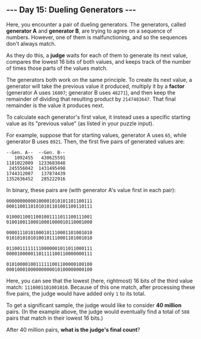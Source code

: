 ## --- Day 15: Dueling Generators ---
Here, you encounter a pair of dueling generators<!--- I guess they *are* a little banjo-shaped. Why do you ask? -->. The generators, called **generator A** and **generator B**, are trying to agree on a sequence of numbers. However, one of them is malfunctioning, and so the sequences don't always match.
 
As they do this, a **judge** waits for each of them to generate its next value, compares the lowest 16 bits of both values, and keeps track of the number of times those parts of the values match.
 
The generators both work on the same principle. To create its next value, a generator will take the previous value it produced, multiply it by a **factor** (generator A uses `16807`; generator B uses `48271`), and then keep the remainder of dividing that resulting product by `2147483647`. That final remainder is the value it produces next.
 
To calculate each generator's first value, it instead uses a specific starting value as its "previous value" (as listed in your puzzle input).
 
For example, suppose that for starting values, generator A uses `65`, while generator B uses `8921`. Then, the first five pairs of generated values are:
 

```
--Gen. A--  --Gen. B--
   1092455   430625591
1181022009  1233683848
 245556042  1431495498
1744312007   137874439
1352636452   285222916
```

 
In binary, these pairs are (with generator A's value first in each pair):
 

```
00000000000100001010101101100111
00011001101010101101001100110111

01000110011001001111011100111001
01001001100010001000010110001000

00001110101000101110001101001010
01010101010100101110001101001010

01100111111110000001011011000111
00001000001101111100110000000111

01010000100111111001100000100100
00010001000000000010100000000100
```

 
Here, you can see that the lowest (here, rightmost) 16 bits of the third value match: `1110001101001010`. Because of this one match, after processing these five pairs, the judge would have added only `1` to its total.
 
To get a significant sample, the judge would like to consider **40 million** pairs. (In the example above, the judge would eventually find a total of `588` pairs that match in their lowest 16 bits.)
 
After 40 million pairs, **what is the judge's final count**?
 